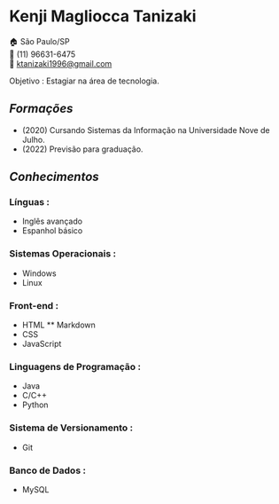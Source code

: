 # Kenji Magliocca Tanizaki

:house:	São Paulo/SP <br>
:iphone:	(11) 96631-6475 <br>
:incoming_envelope:	ktanizaki1996@gmail.com

Objetivo : Estagiar na área de tecnologia. <br>

## *Formações*

* (2020) Cursando Sistemas da Informação na Universidade Nove de Julho.
* (2022) Previsão para graduação. 

## *Conhecimentos*

### Línguas :

* Inglês avançado <br>
* Espanhol básico <br>

### Sistemas Operacionais :

* Windows
* Linux

### Front-end :

* HTML
** Markdown
* CSS
* JavaScript

### Linguagens de Programação :

* Java
* C/C++
* Python

### Sistema de Versionamento :

* Git

### Banco de Dados :

* MySQL














